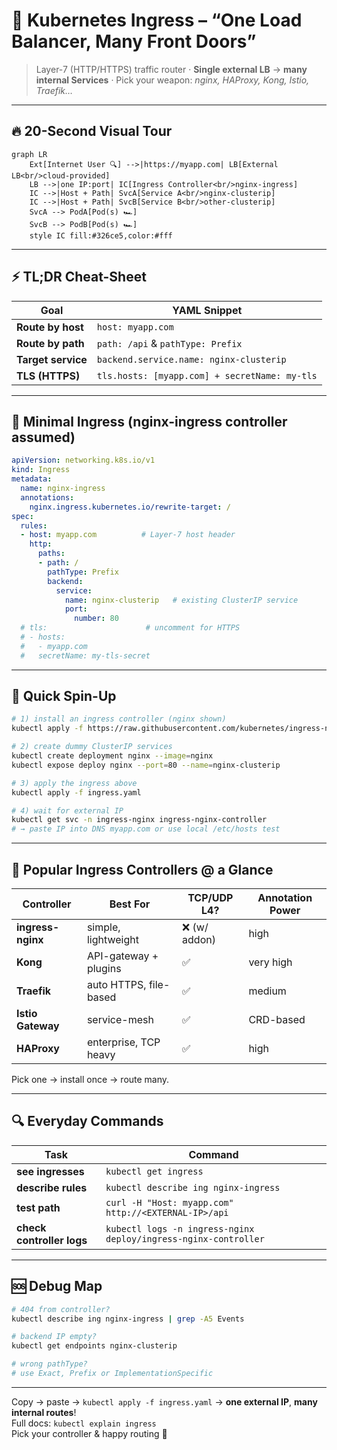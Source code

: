 # 🚪 Kubernetes Ingress – “One Load Balancer, Many Front Doors”  
> Layer-7 (HTTP/HTTPS) traffic router · **Single external LB** → **many internal Services** · Pick your weapon: *nginx, HAProxy, Kong, Istio, Traefik…*

---

## 🔥 20-Second Visual Tour
```mermaid
graph LR
    Ext[Internet User 🔍] -->|https://myapp.com| LB[External LB<br/>cloud-provided]
    LB -->|one IP:port| IC[Ingress Controller<br/>nginx-ingress]
    IC -->|Host + Path| SvcA[Service A<br/>nginx-clusterip]
    IC -->|Host + Path| SvcB[Service B<br/>other-clusterip]
    SvcA --> PodA[Pod(s) 🏎️]
    SvcB --> PodB[Pod(s) 🏎️]
    style IC fill:#326ce5,color:#fff
```

---

## ⚡ TL;DR Cheat-Sheet
| Goal | YAML Snippet |
|------|--------------|
| **Route by host** | `host: myapp.com` |
| **Route by path** | `path: /api` & `pathType: Prefix` |
| **Target service** | `backend.service.name: nginx-clusterip` |
| **TLS (HTTPS)** | `tls.hosts: [myapp.com] + secretName: my-tls` |

---

## 📄 Minimal Ingress (nginx-ingress controller assumed)
```yaml
apiVersion: networking.k8s.io/v1 
kind: Ingress
metadata:
  name: nginx-ingress
  annotations:
    nginx.ingress.kubernetes.io/rewrite-target: /
spec:
  rules:
  - host: myapp.com          # Layer-7 host header
    http:
      paths:
      - path: /
        pathType: Prefix
        backend:
          service:
            name: nginx-clusterip   # existing ClusterIP service
            port:
              number: 80
  # tls:                      # uncomment for HTTPS
  # - hosts:
  #   - myapp.com
  #   secretName: my-tls-secret
```

---

## 🚀 Quick Spin-Up
```bash
# 1) install an ingress controller (nginx shown)
kubectl apply -f https://raw.githubusercontent.com/kubernetes/ingress-nginx/controller-v1.10.0/deploy/static/provider/cloud/deploy.yaml

# 2) create dummy ClusterIP services
kubectl create deployment nginx --image=nginx
kubectl expose deploy nginx --port=80 --name=nginx-clusterip

# 3) apply the ingress above
kubectl apply -f ingress.yaml

# 4) wait for external IP
kubectl get svc -n ingress-nginx ingress-nginx-controller
# → paste IP into DNS myapp.com or use local /etc/hosts test
```

---

## 🎯 Popular Ingress Controllers @ a Glance
| Controller | Best For | TCP/UDP L4? | Annotation Power |
|------------|----------|-------------|------------------|
| **ingress-nginx** | simple, lightweight | ❌ (w/ addon) | high |
| **Kong** | API-gateway + plugins | ✅ | very high |
| **Traefik** | auto HTTPS, file-based | ✅ | medium |
| **Istio Gateway** | service-mesh | ✅ | CRD-based |
| **HAProxy** | enterprise, TCP heavy | ✅ | high |

Pick one → install once → route many.

---

## 🔍 Everyday Commands
| Task | Command |
|------|---------|
| **see ingresses** | `kubectl get ingress` |
| **describe rules** | `kubectl describe ing nginx-ingress` |
| **test path** | `curl -H "Host: myapp.com" http://<EXTERNAL-IP>/api` |
| **check controller logs** | `kubectl logs -n ingress-nginx deploy/ingress-nginx-controller` |

---

## 🆘 Debug Map
```bash
# 404 from controller?
kubectl describe ing nginx-ingress | grep -A5 Events

# backend IP empty?
kubectl get endpoints nginx-clusterip

# wrong pathType?
# use Exact, Prefix or ImplementationSpecific
```

---

Copy → paste → `kubectl apply -f ingress.yaml` → **one external IP**, **many internal routes**!  
Full docs: `kubectl explain ingress`  
Pick your controller & happy routing 🚪
```

